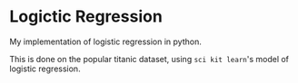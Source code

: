 # Logictic Regression

My implementation of logistic regression in python.

This is done on the popular titanic dataset, using `sci kit learn`'s model of logistic regression.
